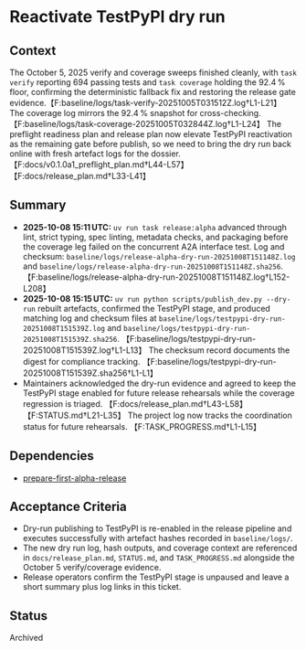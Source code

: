# Reactivate TestPyPI dry run

## Context
The October 5, 2025 verify and coverage sweeps finished cleanly, with
`task verify` reporting 694 passing tests and `task coverage` holding the
92.4 % floor, confirming the deterministic fallback fix and restoring the
release gate evidence.【F:baseline/logs/task-verify-20251005T031512Z.log†L1-L21】
The coverage log mirrors the 92.4 % snapshot for cross-checking.
【F:baseline/logs/task-coverage-20251005T032844Z.log†L1-L24】
The preflight readiness plan and release plan now elevate TestPyPI
reactivation as the remaining gate before publish, so we need to bring
the dry run back online with fresh artefact logs for the dossier.
【F:docs/v0.1.0a1_preflight_plan.md†L44-L57】【F:docs/release_plan.md†L33-L41】

## Summary
- **2025-10-08 15:11 UTC:** `uv run task release:alpha` advanced through lint,
  strict typing, spec linting, metadata checks, and packaging before the
  coverage leg failed on the concurrent A2A interface test. Log and checksum:
  `baseline/logs/release-alpha-dry-run-20251008T151148Z.log` and
  `baseline/logs/release-alpha-dry-run-20251008T151148Z.sha256`.
  【F:baseline/logs/release-alpha-dry-run-20251008T151148Z.log†L152-L208】
- **2025-10-08 15:15 UTC:** `uv run python scripts/publish_dev.py --dry-run`
  rebuilt artefacts, confirmed the TestPyPI stage, and produced matching log
  and checksum files at
  `baseline/logs/testpypi-dry-run-20251008T151539Z.log` and
  `baseline/logs/testpypi-dry-run-20251008T151539Z.sha256`.
  【F:baseline/logs/testpypi-dry-run-20251008T151539Z.log†L1-L13】 The checksum
  record documents the digest for compliance tracking.
  【F:baseline/logs/testpypi-dry-run-20251008T151539Z.sha256†L1-L1】
- Maintainers acknowledged the dry-run evidence and agreed to keep the
  TestPyPI stage enabled for future release rehearsals while the coverage
  regression is triaged.
  【F:docs/release_plan.md†L43-L58】【F:STATUS.md†L21-L35】 The project log now
  tracks the coordination status for future rehearsals.
  【F:TASK_PROGRESS.md†L1-L15】

## Dependencies
- [prepare-first-alpha-release](../prepare-first-alpha-release.md)

## Acceptance Criteria
- Dry-run publishing to TestPyPI is re-enabled in the release pipeline
  and executes successfully with artefact hashes recorded in
  `baseline/logs/`.
- The new dry run log, hash outputs, and coverage context are referenced
  in `docs/release_plan.md`, `STATUS.md`, and `TASK_PROGRESS.md` alongside
  the October 5 verify/coverage evidence.
- Release operators confirm the TestPyPI stage is unpaused and leave a
  short summary plus log links in this ticket.

## Status
Archived
